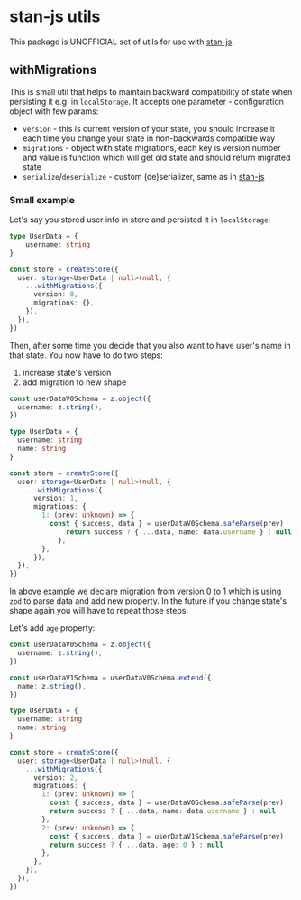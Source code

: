 # stan-js utils

This package is UNOFFICIAL set of utils for use with [stan-js](https://github.com/codemask-labs/stan-js).

## withMigrations

This is small util that helps to maintain backward compatibility of state when persisting it e.g. in `localStorage`. It accepts one parameter - configuration object with few params:
- `version` - this is current version of your state, you should increase it each time you change your state in non-backwards compatible way
- `migrations` - object with state migrations, each key is version number and value is function which will get old state and should return migrated state
- `serialize`/`deserialize` - custom (de)serializer, same as in [stan-js](<https://codemask-labs.github.io/stan-js/reference/synchronizer/#:~:text=%7D)-,Custom%20serializer,-If%20you%20want>)

### Small example

Let's say you stored user info in store and persisted it in `localStorage`:

```ts
type UserData = {
    username: string
}

const store = createStore({
  user: storage<UserData | null>(null, {
    ...withMigrations({
      version: 0,
      migrations: {},
    }),
  }),
})
```

Then, after some time you decide that you also want to have user's name in that state. You now have to do two steps:
1. increase state's version 
2. add migration to new shape

```ts
const userDataV0Schema = z.object({
  username: z.string(),
})

type UserData = {
  username: string
  name: string
}

const store = createStore({
  user: storage<UserData | null>(null, {
    ...withMigrations({
      version: 1,
      migrations: {
        1: (prev: unknown) => {
          const { success, data } = userDataV0Schema.safeParse(prev)
		      return success ? { ...data, name: data.username } : null
		    },
	    },
	  }),
  }),
})
```

In above example we declare migration from version 0 to 1 which is using `zod` to parse data and add new property. In the future if you change state's shape again you will have to repeat those steps.

Let's add `age` property:

```ts
const userDataV0Schema = z.object({
  username: z.string(),
})

const userDataV1Schema = userDataV0Schema.extend({
  name: z.string(),
})

type UserData = {
  username: string
  name: string
}

const store = createStore({
  user: storage<UserData | null>(null, {
    ...withMigrations({
      version: 2,
      migrations: {
        1: (prev: unknown) => {
          const { success, data } = userDataV0Schema.safeParse(prev)
          return success ? { ...data, name: data.username } : null
        },
        2: (prev: unknown) => {
          const { success, data } = userDataV1Schema.safeParse(prev)
          return success ? { ...data, age: 0 } : null
        },
      },
    }),
  }),
})
```